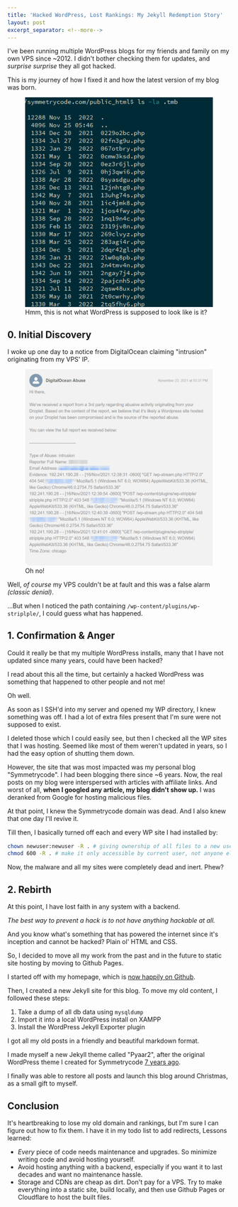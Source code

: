 ```yaml
---
title: 'Hacked WordPress, Lost Rankings: My Jekyll Redemption Story'
layout: post
excerpt_separator: <!--more-->
---
```


I've been running multiple WordPress blogs for my friends and family on my own VPS since ~2012. I didn't bother checking them for updates, and _surprise surprise_ they all got hacked.

This is my journey of how I fixed it and how the latest version of my blog was born.

<figure class="medium">
<img src="assets/wp-hacked-directory.png" />
<figcaption>Hmm, this is not what WordPress is supposed to look like is it?</figcaption>
</figure>

<!--more-->

## 0. Initial Discovery

I woke up one day to a notice from DigitalOcean claiming "intrusion" originating from my VPS' IP.

<figure class="medium">
<img src="assets/digitalocean-abuse-ticket.png" />
<figcaption>Oh no!</figcaption>
</figure>

Well, _of course_ my VPS couldn't be at fault and this was a false alarm _(classic denial)_.

...But when I noticed the path containing `/wp-content/plugins/wp-striplple/`, I could guess what has happened.

## 1. Confirmation & Anger

Could it really be that my multiple WordPress installs, many that I have not updated since many years, could have been hacked?

I read about this all the time, but certainly a hacked WordPress was something that happened to other people and not me!

Oh well.

As soon as I SSH'd into my server and opened my WP directory, I knew something was off. I had a lot of extra files present that I'm sure were not supposed to exist.

I deleted those which I could easily see, but then I checked all the WP sites that I was hosting. Seemed like most of them weren't updated in years, so I had the easy option of shutting them down.

However, the site that was most impacted was my personal blog "Symmetrycode". I had been blogging there since ~6 years. Now, the real posts on my blog were interspersed with articles with affiliate links. And worst of all, **when I googled any article, my blog didn't show up.** I was deranked from Google for hosting malicious files.

At that point, I knew the Symmetrycode domain was dead. And I also knew that one day I'll revive it.

Till then, I basically turned off each and every WP site I had installed by:

```bash
chown newuser:newuser -R . # giving ownership of all files to a new user without any rights
chmod 600 -R . # make it only accessible by current user, not anyone else
```

Now, the malware and all my sites were completely dead and inert. Phew?

## 2. Rebirth

At this point, I have lost faith in any system with a backend.

_The best way to prevent a hack is to not have anything hackable at all._

And you know what's something that has powered the internet since it's inception and cannot be hacked? Plain ol' HTML and CSS.

So, I decided to move all my work from the past and in the future to static site hosting by moving to Github Pages.

I started off with my homepage, which is [now happily on Github](https://github.com/namanyayg/namanyayg.github.io/).

Then, I created a new Jekyll site for this blog. To move my old content, I followed these steps:

1. Take a dump of all db data using `mysqldump`
2. Import it into a local WordPress install on XAMPP
3. Install the WordPress Jekyll Exporter plugin

I got all my old posts in a friendly and beautiful markdown format.

I made myself a new Jekyll theme called "Pyaar2", after the original WordPress theme I created for Symmetrycode [7 years ago](https://github.com/namanyayg/pyaar).

I finally was able to restore all posts and launch this blog around Christmas, as a small gift to myself.

## Conclusion

It's heartbreaking to lose my old domain and rankings, but I'm sure I can figure out how to fix them. I have it in my todo list to add redirects, Lessons learned:

* _Every_ piece of code needs maintenance and upgrades. So minimize writing code and avoid hosting yourself.
* Avoid hosting anything with a backend, especially if you want it to last decades and want no maintenance hassle.
* Storage and CDNs are cheap as dirt. Don't pay for a VPS. Try to make everything into a static site, build locally, and then use Github Pages or Cloudflare to host the built files.


